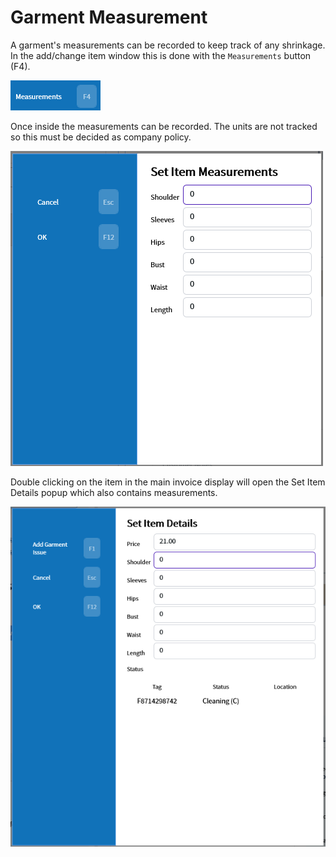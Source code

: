 # Garment Measurement

A garment's measurements can be recorded to keep track of any shrinkage. In the add/change item window this is done with the `Measurements` button (F4).

![Button](../../.attachments/Documentation/GarmentMeasureMent-Button.png "Button")

Once inside the measurements can be recorded. The units are not tracked so this must be decided as company policy.

![Garment Measurement](../../.attachments/Documentation/GarmentMeasureMent.png "Garment Measurement")

Double clicking on the item in the main invoice display will open the Set Item Details popup which also contains measurements.

![Change Item](../../.attachments/Documentation/GarmentMeasureMent-ChangeItem.png "Change Item")
